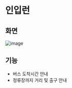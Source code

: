 # 인입런

## 화면

![image](https://user-images.githubusercontent.com/35232655/148663917-e31ada5f-89d5-4859-9718-d4d24ea85d8d.png)

## 기능

- 버스 도착시간 안내
- 정류장까지 거리 및 출구 안내
